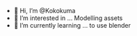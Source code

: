 - 👋 Hi, I’m @Kokokuma
- 👀 I’m interested in ... Modelling assets
- 🌱 I’m currently learning ... to use blender

<!---
Kokokuma/Kokokuma is a ✨ special ✨ repository because its `README.md` (this file) appears on your GitHub profile.
You can click the Preview link to take a look at your changes.
--->
